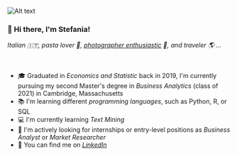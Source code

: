 ![Alt text](relative/path/to/https://www.google.com/search?q=boston+landscape&rlz=1C5CHFA_enUS908US908&sxsrf=ALeKk03KffZ9j2Yu4O4u1MBKMbD8zb4eGA:1619648468913&source=lnms&tbm=isch&sa=X&ved=2ahUKEwid5Jnd_KHwAhVQeKwKHbHDCA8Q_AUoAXoECAEQAw&biw=1440&bih=789#imgrc=qRaQZ7QRahTmdM)

### 📌 Hi there, I'm Stefania!
*Italian 🇮🇹, pasta lover 🍝, [photographer enthusiastic][2] 📸, and traveler 🌎 ...* <br>


<br>

- 🎓 Graduated in *Economics and Statistic* back in 2019, I'm currently pursuing my second Master's degree in *Business Analytics* (class of 2021) in Cambridge, Massachusetts
- 📚 I'm learning different *programming languages*, such as Python, R, or SQL
- 💻 I'm currently learning *Text Mining* 
- 🔎 I'm actively looking for internships or entry-level positions as *Business Analyst* or *Market Researcher*
- 💼 You can find me on *[LinkedIn][1]*

<!-- Links to your social media accounts -->

[1]: https://www.linkedin.com/in/stefania-menini/
[2]: https://www.instagram.com/stefaniamenini/

